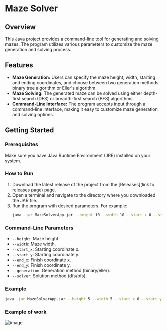 # Maze Solver 

## Overview
This Java project provides a command-line tool for generating and solving mazes. The program utilizes various parameters to customize the maze generation and solving process.

## Features
- **Maze Generation:** Users can specify the maze height, width, starting and ending coordinates, and choose between two generation methods: binary tree algorithm or Eller's algorithm.
- **Maze Solving:** The generated maze can be solved using either depth-first search (DFS) or breadth-first search (BFS) algorithms.
- **Command-Line Interface:** The program accepts input through a command-line interface, making it easy to customize maze generation and solving options.

## Getting Started

### Prerequisites
Make sure you have Java Runtime Environment (JRE) installed on your system.

### How to Run
1. Download the latest release of the project from the [Releases](link to releases page) page.
2. Open a terminal and navigate to the directory where you downloaded the JAR file.
3. Run the program with desired parameters. For example:
    ```bash
    java -jar MazeSolverApp.jar --height 10 --width 10 --start_x 0 --start_y 0 --end_x 9 --end_y 9 --generation eller --solver dfs
    ```

### Command-Line Parameters
- `--height`: Maze height.
- `--width`: Maze width.
- `--start_x`: Starting coordinate x.
- `--start_y`: Starting coordinate y.
- `--end_x`: Finish coordinate x.
- `--end_y`: Finish coordinate y.
- `--generation`: Generation method (binary/eller).
- `--solver`: Solution method (dfs/bfs).

### Example
```bash
java -jar MazeSolverApp.jar --height 5 --width 5 --start_x 0 --start_y 0 --end_x 4 --end_y 4 --generation eller --solver dfs
```
### Example of work
![image](https://github.com/nikitakosh/MazeGeneratorAndSolver/assets/113053952/7fdec73b-72d5-4846-b323-fc46e8b402f2)


